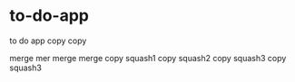 # to-do-app
to do app
copy
copy

merge
mer merge
merge
copy squash1
copy squash2
copy squash3
copy squash3